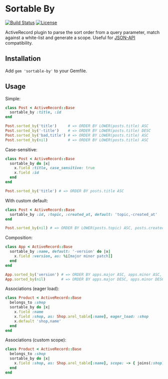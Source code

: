 # Sortable By

[![Build Status](https://github.com/bsm/sortable-by/actions/workflows/ruby.yml/badge.svg)](https://github.com/bsm/sortable-by/actions/workflows/ruby.yml)
[![License](https://img.shields.io/badge/License-MIT-blue.svg)](https://opensource.org/licenses/MIT)

ActiveRecord plugin to parse the sort order from a query parameter, match against a white-list and generate a scope. Useful for [JSON-API][jsonapi] compatibility.

[jsonapi]: http://jsonapi.org/format/#fetching-sorting

## Installation

Add `gem 'sortable-by'` to your Gemfile.

## Usage

Simple:

```ruby
class Post < ActiveRecord::Base
  sortable_by :title, :id
end

Post.sorted_by('title')     # => ORDER BY LOWER(posts.title) ASC
Post.sorted_by('-title')    # => ORDER BY LOWER(posts.title) DESC
Post.sorted_by('bad,title') # => ORDER BY LOWER(posts.title) ASC
Post.sorted_by(nil)         # => ORDER BY LOWER(posts.title) ASC
```

Case-sensitive:

```ruby
class Post < ActiveRecord::Base
  sortable_by do |x|
    x.field :title, case_sensitive: true
    x.field :id
  end
end

Post.sorted_by('title') # => ORDER BY posts.title ASC
```

With custom default:

```ruby
class Post < ActiveRecord::Base
  sortable_by :id, :topic, :created_at, default: 'topic,-created_at'
end

Post.sorted_by(nil) # => ORDER BY LOWER(posts.topic) ASC, posts.created_at DESC
```

Composition:

```ruby
class App < ActiveRecord::Base
  sortable_by :name, default: '-version' do |x|
    x.field :version, as: %i[major minor patch]]
  end
end

App.sorted_by('version') # => ORDER BY apps.major ASC, apps.minor ASC, apps.patch ASC
App.sorted_by(nil)       # => ORDER BY apps.major DESC, apps.minor DESC, apps.patch DESC
```

Associations (eager load):

```ruby
class Product < ActiveRecord::Base
  belongs_to :shop
  sortable_by do |x|
    x.field :name
    x.field :shop, as: Shop.arel_table[:name], eager_load: :shop
    x.default 'shop,name'
  end
end
```

Associations (custom scope):

```ruby
class Product < ActiveRecord::Base
  belongs_to :shop
  sortable_by do |x|
    x.field :shop, as: Shop.arel_table[:name], scope: -> { joins(:shop) }
  end
end
```
